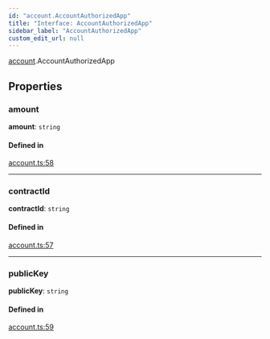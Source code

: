 ```yaml
---
id: "account.AccountAuthorizedApp"
title: "Interface: AccountAuthorizedApp"
sidebar_label: "AccountAuthorizedApp"
custom_edit_url: null
---
```


[account](../modules/account.md).AccountAuthorizedApp

## Properties

### amount

 **amount**: `string`

#### Defined in

[account.ts:58](https://github.com/near/near-api-js/blob/ecc6fa8f/packages/near-api-js/src/account.ts#L58)

___

### contractId

 **contractId**: `string`

#### Defined in

[account.ts:57](https://github.com/near/near-api-js/blob/ecc6fa8f/packages/near-api-js/src/account.ts#L57)

___

### publicKey

 **publicKey**: `string`

#### Defined in

[account.ts:59](https://github.com/near/near-api-js/blob/ecc6fa8f/packages/near-api-js/src/account.ts#L59)
